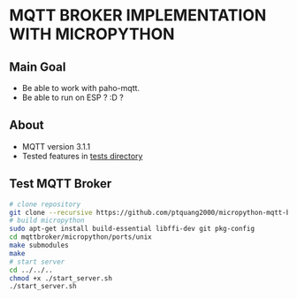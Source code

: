 # MQTT BROKER IMPLEMENTATION WITH MICROPYTHON

## Main Goal
- Be able to work with paho-mqtt. 
- Be able to run on ESP ? :D ?

## About
* MQTT version 3.1.1
* Tested features in [tests directory](./tree/master/tests)

## Test MQTT Broker
```bash
# clone repository
git clone --recursive https://github.com/ptquang2000/micropython-mqtt-broker ./mqttbroker
# build micropython
sudo apt-get install build-essential libffi-dev git pkg-config
cd mqttbroker/micropython/ports/unix
make submodules
make
# start server
cd ../../..
chmod +x ./start_server.sh
./start_server.sh 
```